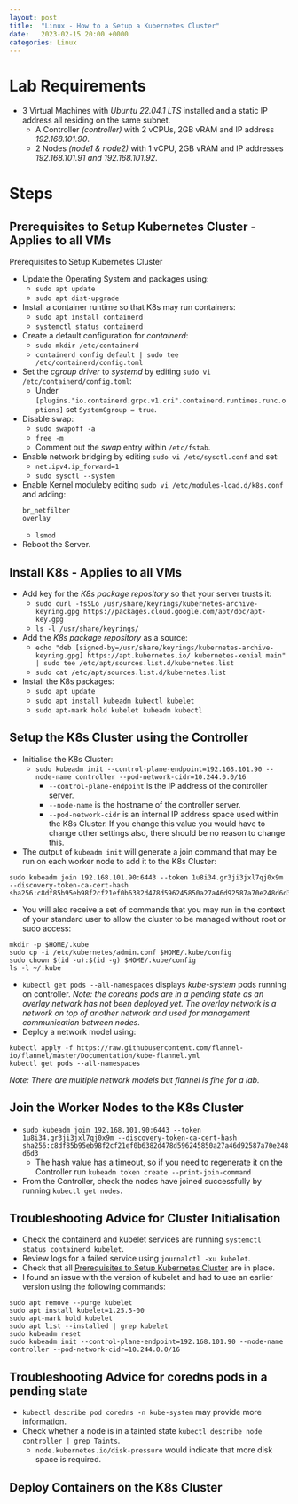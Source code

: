 ```yaml
---
layout: post
title:  "Linux - How to a Setup a Kubernetes Cluster"
date:   2023-02-15 20:00 +0000
categories: Linux
---
```

# Lab Requirements
- 3 Virtual Machines with *Ubuntu 22.04.1 LTS* installed and a static IP address all residing on the same subnet.
  - A Controller *(controller)* with 2 vCPUs, 2GB vRAM and IP address *192.168.101.90*.
  - 2 Nodes *(node1 & node2)* with 1 vCPU, 2GB vRAM and IP addresses *192.168.101.91 and 192.168.101.92*.

# Steps
## <a id="Prerequisites-to-Setup-Kubernetes-Cluster-Applies-to-all-VMs"></a> Prerequisites to Setup Kubernetes Cluster - Applies to all VMs
Prerequisites to Setup Kubernetes Cluster
- Update the Operating System and packages using:
  - `sudo apt update`
  - `sudo apt dist-upgrade`
- Install a container runtime so that K8s may run containers:
  - `sudo apt install containerd`
  - `systemctl status containerd`
- Create a default configuration for *containerd*:
  - `sudo mkdir /etc/containerd`
  - `containerd config default | sudo tee /etc/containerd/config.toml`
- Set the *cgroup driver* to *systemd* by editing `sudo vi /etc/containerd/config.toml`:
  - Under `[plugins."io.containerd.grpc.v1.cri".containerd.runtimes.runc.options]` set `SystemCgroup = true`.
- Disable swap:
  - `sudo swapoff -a`
  - `free -m`
  - Comment out the *swap* entry within `/etc/fstab`.
- Enable network bridging by editing `sudo vi /etc/sysctl.conf` and set:
  - `net.ipv4.ip_forward=1`
  - `sudo sysctl --system`
- Enable Kernel moduleby editing `sudo vi /etc/modules-load.d/k8s.conf` and adding:
  ```
  br_netfilter
  overlay
  ```
  - `lsmod`
- Reboot the Server.

## Install K8s - Applies to all VMs
- Add key for the *K8s package repository* so that your server trusts it:
  - `sudo curl -fsSLo /usr/share/keyrings/kubernetes-archive-keyring.gpg https://packages.cloud.google.com/apt/doc/apt-key.gpg`
  - `ls -l /usr/share/keyrings/`
- Add the *K8s package repository* as a source:
  - `echo "deb [signed-by=/usr/share/keyrings/kubernetes-archive-keyring.gpg] https://apt.kubernetes.io/ kubernetes-xenial main" | sudo tee /etc/apt/sources.list.d/kubernetes.list`
  - `sudo cat /etc/apt/sources.list.d/kubernetes.list`
- Install the K8s packages:
  - `sudo apt update`
  - `sudo apt install kubeadm kubectl kubelet`
  - `sudo apt-mark hold kubelet kubeadm kubectl`

## Setup the K8s Cluster using the Controller
- Initialise the K8s Cluster:
  - `sudo kubeadm init --control-plane-endpoint=192.168.101.90 --node-name controller --pod-network-cidr=10.244.0.0/16`
    - `--control-plane-endpoint` is the IP address of the controller server.
    - `--node-name` is the hostname of the controller server.
    - `--pod-network-cidr` is an internal IP address space used within the K8s Cluster. If you change this value you would have to change other settings also, there should be no reason to change this.
- The output of `kubeadm init` will generate a join command that may be run on each worker node to add it to the K8s Cluster:
```
sudo kubeadm join 192.168.101.90:6443 --token 1u8i34.gr3ji3jxl7qj0x9m --discovery-token-ca-cert-hash sha256:c8df85b95eb98f2cf21ef0b6382d478d596245850a27a46d92587a70e248d6d3
```
- You will also receive a set of commands that you may run in the context of your standard user to allow the cluster to be managed without root or sudo access:
```
mkdir -p $HOME/.kube
sudo cp -i /etc/kubernetes/admin.conf $HOME/.kube/config
sudo chown $(id -u):$(id -g) $HOME/.kube/config
ls -l ~/.kube
```
- `kubectl get pods --all-namespaces` displays *kube-system* pods running on controller.
*Note: the coredns pods are in a pending state as an overlay network has not been deployed yet. The overlay network is a network on top of another network and used for management communication between nodes*.
- Deploy a network model using:
```
kubectl apply -f https://raw.githubusercontent.com/flannel-io/flannel/master/Documentation/kube-flannel.yml
kubectl get pods --all-namespaces
```
*Note: There are multiple network models but flannel is fine for a lab.*

## Join the Worker Nodes to the K8s Cluster
- `sudo kubeadm join 192.168.101.90:6443 --token 1u8i34.gr3ji3jxl7qj0x9m --discovery-token-ca-cert-hash sha256:c8df85b95eb98f2cf21ef0b6382d478d596245850a27a46d92587a70e248d6d3`
  - The hash value has a timeout, so if you need to regenerate it on the Controller run `kubeadm token create --print-join-command`
- From the Controller, check the nodes have joined successfully by running `kubectl get nodes`. 

## Troubleshooting Advice for Cluster Initialisation
- Check the containerd and kubelet services are running `systemctl status containerd kubelet`.
- Review logs for a failed service using `journalctl -xu kubelet`.
- Check that all [Prerequisites to Setup Kubernetes Cluster](#Prerequisites-to-Setup-Kubernetes-Cluster-Applies-to-all-VMs) are in place.
- I found an issue with the version of kubelet and had to use an earlier version using the following commands:
```
sudo apt remove --purge kubelet
sudo apt install kubelet=1.25.5-00
sudo apt-mark hold kubelet
sudo apt list --installed | grep kubelet
sudo kubeadm reset
sudo kubeadm init --control-plane-endpoint=192.168.101.90 --node-name controller --pod-network-cidr=10.244.0.0/16
```

## Troubleshooting Advice for coredns pods in a pending state
- `kubectl describe pod coredns -n kube-system` may provide more information.
- Check whether a node is in a tainted state `kubectl describe node controller | grep Taints`.
  - `node.kubernetes.io/disk-pressure` would indicate that more disk space is required.

## Deploy Containers on the K8s Cluster

